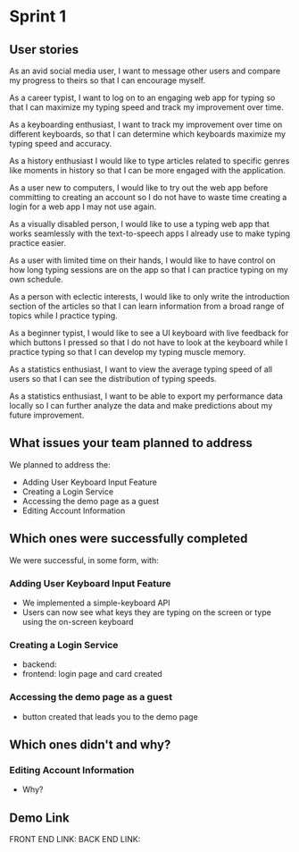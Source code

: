 # Sprint 1

## User stories

As an avid social media user, I want to message other users and compare my progress to theirs so that I can encourage myself.

As a career typist, I want to log on to an engaging web app for typing so that I can maximize my typing speed and track my improvement over time.

As a keyboarding enthusiast, I want to track my improvement over time on different keyboards, so that I can determine which keyboards maximize my typing speed and accuracy.

As a history enthusiast I would like to type articles related to specific genres like moments in history so that I can be more engaged with the application.

As a user new to computers, I would like to try out the web app before committing to creating an account so I do not have to waste time creating a login for a web app I may not use again.

As a visually disabled person, I would like to use a typing web app that works seamlessly with the text-to-speech apps I already use to make typing practice easier.

As a user with limited time on their hands, I would like to have control on how long typing sessions are on the app so that I can practice typing on my own schedule.

As a person with eclectic interests, I would like to only write the introduction section of the articles so that I can learn information from a broad range of topics while I practice typing. 

As a beginner typist, I would like to see a UI keyboard with live feedback for which buttons I pressed so that I do not have to look at the keyboard while I practice typing so that I can develop my typing muscle memory.

As a statistics enthusiast, I want to view the average typing speed of all users so that I can see the distribution of typing speeds.

As a statistics enthusiast, I want to be able to export my performance data locally so I can further analyze the data and make predictions about my future improvement. 

## What issues your team planned to address

We planned to address the:
- Adding User Keyboard Input Feature
- Creating a Login Service
- Accessing the demo page as a guest
- Editing Account Information

## Which ones were successfully completed
We were successful, in some form, with:
### Adding User Keyboard Input Feature
- We implemented a simple-keyboard API
- Users can now see what keys they are typing on the screen or type using the on-screen keyboard
### Creating a Login Service
- backend:
- frontend: login page and card created
### Accessing the demo page as a guest
- button created that leads you to the demo page

## Which ones didn't and why?
### Editing Account Information
- Why?
## Demo Link

FRONT END LINK:
BACK END LINK:
